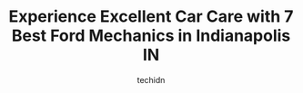 ---
layout: ampstory
image: https://images.unsplash.com/photo-1580151297944-7c4cedd0c5b2?ixlib=rb-4.0.3&ixid=MnwxMjA3fDB8MHxwaG90by1wYWdlfHx8fGVufDB8fHx8&auto=format&fit=crop&w=640&h=853&q=80
author: techidn
featured: false
description: Trust your vehicles maintenance and repairs to the 7 best Ford Mechanic in Indianapolis IN, USA. With their extensive experience, cutting-edge technology, and commitment to customer satisfa
title: Experience Excellent Car Care with 7 Best Ford Mechanics in Indianapolis IN
cover:
   title: Experience Excellent Car Care with 7 Best Ford Mechanics in Indianapolis IN
   subtitle: Rickpate
   background: https://images.unsplash.com/photo-1580151297944-7c4cedd0c5b2?ixlib=rb-4.0.3&ixid=MnwxMjA3fDB8MHxwaG90by1wYWdlfHx8fGVufDB8fHx8&auto=format&fit=crop&w=640&h=853&q=80

pages: 
 - layout: thirds
   top: <h1>#1 Malless Auto Services</h1>
   bottom: "<p>The guys here are great! I called for a quote and an appointment. They got me scheduled and gave me an estimate of charges. After the in person inspection, they gave me d</p>"
   background: https://www.knot35.com/toplist/wp-content/uploads/2023/06/best-ford-mechanic-1-in-indianapolis-in-1685837796.jpeg
   backgroundblur: true
 - layout: thirds
   top: <h1>#2 Autohaus Merkle</h1>
   bottom: "<p>3663 W Michigan St, Indianapolis, IN 46222, United States</p>"
   background: https://www.knot35.com/toplist/wp-content/uploads/2023/06/best-ford-mechanic-2-in-indianapolis-in-1685837796.jpeg
   cta:
      link: https://www.knot35.com/toplist/experience-excellent-car-care-with-7-best-ford-mechanics-in-indianapolis-in/
      text: Experience Excellent Car Care with 7 Best Ford Mechanics in Indianapolis IN
 - layout: thirds
   top: <h1>#3 THE AUTO CENTER</h1>
   bottom: "<p>7006 Southeastern Ave, Indianapolis, IN 46239, United States</p>"
   background: https://www.knot35.com/toplist/wp-content/uploads/2023/06/best-ford-mechanic-3-in-indianapolis-in-1685837797.jpeg
   cta:
      link: https://www.knot35.com/toplist/experience-excellent-car-care-with-7-best-ford-mechanics-in-indianapolis-in/
      text: Experience Excellent Car Care with 7 Best Ford Mechanics in Indianapolis IN
 - layout: thirds
   top: <h1>#4 Ford Service Center</h1>
   bottom: "<p>10650 N Michigan Rd B, Zionsville, IN 46077, United States</p>"
   background: https://images.unsplash.com/photo-1546497974-b213c9efb599?ixlib=rb-4.0.3&ixid=MnwxMjA3fDB8MHxwaG90by1wYWdlfHx8fGVufDB8fHx8&auto=format&fit=crop&w=640&h=853&q=80
   cta:
      link: https://www.knot35.com/toplist/experience-excellent-car-care-with-7-best-ford-mechanics-in-indianapolis-in/
      text: Experience Excellent Car Care with 7 Best Ford Mechanics in Indianapolis IN
 - layout: thirds
   top: <h1>#5 European & Foreign Motor Works, Inc.</h1>
   bottom: "<p>5307 W 86th St, Indianapolis, IN 46268, United States</p>"
   background: https://images.unsplash.com/photo-1515405295579-ba7b45403062?ixlib=rb-4.0.3&ixid=MnwxMjA3fDB8MHxwaG90by1wYWdlfHx8fGVufDB8fHx8&auto=format&fit=crop&w=640&h=853&q=80
   cta:
      link: https://www.knot35.com/toplist/experience-excellent-car-care-with-7-best-ford-mechanics-in-indianapolis-in/
      text: Experience Excellent Car Care with 7 Best Ford Mechanics in Indianapolis IN
 - layout: thirds
   top: <h1>#6 All American Auto & Fleet Inc</h1>
   bottom: "<p>2940 S Harding St #2, Indianapolis, IN 46225, United States</p>"
   background: https://images.unsplash.com/photo-1527067829737-402993088e6b?ixlib=rb-4.0.3&ixid=MnwxMjA3fDB8MHxwaG90by1wYWdlfHx8fGVufDB8fHx8&auto=format&fit=crop&w=640&h=853&q=80
   cta:
      link: https://www.knot35.com/toplist/experience-excellent-car-care-with-7-best-ford-mechanics-in-indianapolis-in/
      text: Experience Excellent Car Care with 7 Best Ford Mechanics in Indianapolis IN
 - layout: thirds
   top: <h1>#7 Indy Truck & Auto Repair</h1>
   bottom: "<p>7320 N Keystone Ave, Indianapolis, IN 46240, United States</p>"
   background: https://images.unsplash.com/photo-1553949345-eb786bb3f7ba?ixlib=rb-4.0.3&ixid=MnwxMjA3fDB8MHxwaG90by1wYWdlfHx8fGVufDB8fHx8&auto=format&fit=crop&w=640&h=853&q=80
   cta:
      link: https://www.knot35.com/toplist/experience-excellent-car-care-with-7-best-ford-mechanics-in-indianapolis-in/
      text: Experience Excellent Car Care with 7 Best Ford Mechanics in Indianapolis IN
 - layout: thirds
   middle: Continue reading...
   background: https://images.unsplash.com/photo-1531169509526-f8f1fdaa4a67?ixlib=rb-4.0.3&ixid=MnwxMjA3fDB8MHxwaG90by1wYWdlfHx8fGVufDB8fHx8&auto=format&fit=crop&w=640&h=853&q=80
   cta:
      link: https://www.knot35.com/toplist/experience-excellent-car-care-with-7-best-ford-mechanics-in-indianapolis-in/
      text: Experience Excellent Car Care with 7 Best Ford Mechanics in Indianapolis IN
      
---